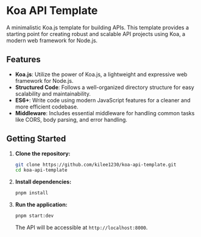 # Koa API Template

A minimalistic Koa.js template for building APIs. This template provides a starting point for creating robust and scalable API projects using Koa, a modern web framework for Node.js.

## Features

- **Koa.js**: Utilize the power of Koa.js, a lightweight and expressive web framework for Node.js.
- **Structured Code**: Follows a well-organized directory structure for easy scalability and maintainability.
- **ES6+**: Write code using modern JavaScript features for a cleaner and more efficient codebase.
- **Middleware**: Includes essential middleware for handling common tasks like CORS, body parsing, and error handling.

## Getting Started

1. **Clone the repository:**

   ```bash
   git clone https://github.com/kilee1230/koa-api-template.git
   cd koa-api-template
   ```

2. **Install dependencies:**

   ```bash
   pnpm install
   ```

3. **Run the application:**

   ```bash
   pnpm start:dev
   ```

   The API will be accessible at `http://localhost:8000`.
